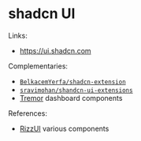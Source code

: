 # shadcn UI

Links:

- <https://ui.shadcn.com>

Complementaries:

- [`BelkacemYerfa/shadcn-extension`](https://shadcn-extension.vercel.app)
- [`sravimohan/shandcn-ui-extensions`](https://github.com/sravimohan/shandcn-ui-extensions)
- [Tremor](https://tremor.so) dashboard components

References:

- [RizzUI](https://rizzui.com) various components
